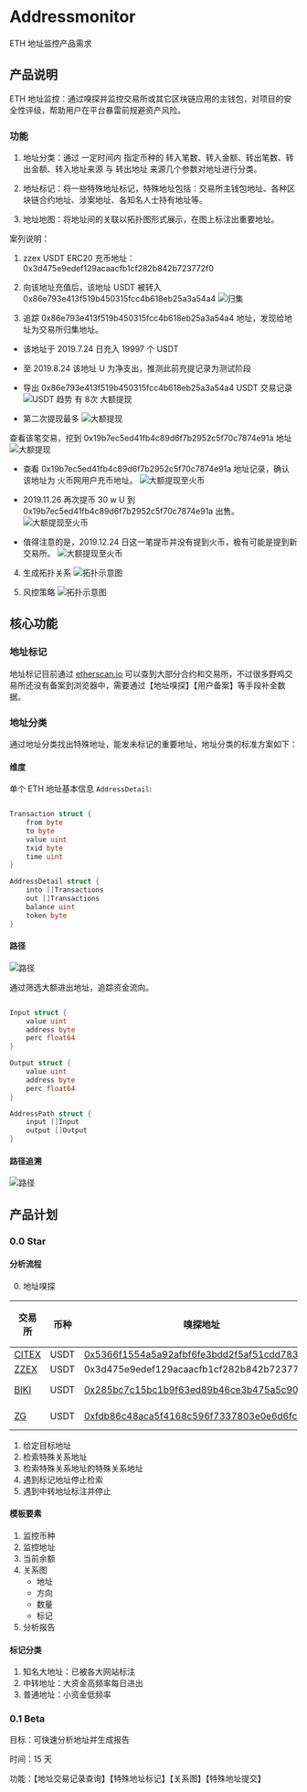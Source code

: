 # Addressmonitor
ETH 地址监控产品需求

## 产品说明

ETH 地址监控：通过嗅探并监控交易所或其它区块链应用的主钱包，对项目的安全性评级，帮助用户在平台暴雷前规避资产风险。

### 功能

1. 地址分类：通过 一定时间内 指定币种的 转入笔数、转入金额、转出笔数、转出金额、转入地址来源 与 转出地址 来源几个参数对地址进行分类。

2. 地址标记：将一些特殊地址标记，特殊地址包括：交易所主钱包地址、各种区块链合约地址、涉案地址、各知名人士持有地址等。

3. 地址地图：将地址间的关联以拓扑图形式展示，在图上标注出重要地址。

案列说明：

1. zzex USDT ERC20 充币地址：0x3d475e9edef129acaacfb1cf282b842b723772f0

2. 向该地址充值后，该地址 USDT 被转入 0x86e793e413f519b450315fcc4b618eb25a3a54a4
![归集](./img/charg.png)

3. 追踪 0x86e793e413f519b450315fcc4b618eb25a3a54a4 地址，发现给地址为交易所归集地址。
- 该地址于 2019.7.24 日充入 19997 个 USDT
- 至 2019.8.24 该地址 U 为净支出，推测此前充提记录为测试阶段
- 导出  0x86e793e413f519b450315fcc4b618eb25a3a54a4 USDT 交易记录
![USDT 趋势](./img/zzex_usdt.png)
有 8次 大额提现

- 第二次提现最多
![大额提现](./img/zzex_usdt_1008.png)

查看该笔交易，挖到 0x19b7ec5ed41fb4c89d6f7b2952c5f70c7874e91a 地址
![大额提现](./img/zzex_usdt_1008.1.png)

- 查看 0x19b7ec5ed41fb4c89d6f7b2952c5f70c7874e91a 地址记录，确认该地址为 火币网用户充币地址。
![大额提现至火币](./img/zzex_usdt_1008.2.png)

- 2019.11.26 再次提币 30 w U 到 0x19b7ec5ed41fb4c89d6f7b2952c5f70c7874e91a 出售。
![大额提现至火币](./img/zzex_usdt_1008.3.png)

- 值得注意的是，2019.12.24 日这一笔提币并没有提到火币，极有可能是提到新交易所。
![大额提现至火币](./img/zzex_usdt_1008.4.png)

4. 生成拓扑关系
![拓扑示意图](./img/zzex_usdt_1008.5.png)

5. 风控策略
![拓扑示意图](./img/zzex_usdt_1008.6.png)


## 核心功能

### 地址标记

地址标记目前通过 [etherscan.io](https://etherscan.io/) 可以查到大部分合约和交易所，不过很多野鸡交易所还没有备案到浏览器中，需要通过【地址嗅探】【用户备案】等手段补全数据。

### 地址分类

通过地址分类找出特殊地址，能发未标记的重要地址，地址分类的标准方案如下：

#### 维度

单个 ETH 地址基本信息 `AddressDetail`:

```go

Transaction struct {
    from byte
    to byte
    value uint
    txid byte
    time uint  
}

AddressDetail struct {
	into []Transactions
	out []Transactions
	balance uint
	token byte
}

```

#### 路径

![路径](./img/zzex_usdt_1008.7.png)

通过筛选大额进出地址，追踪资金流向。

```go

Input struct {
    value uint
    address byte
    perc float64
}

Output struct {
    value uint
    address byte
    perc float64
}

AddressPath struct {
    input []Input
    output []Output
}

```

#### 路径追溯

![路径](./img/zzex_usdt_1008.8.png)

## 产品计划

### 0.0 Star

#### 分析流程

0. 地址嗅探

|交易所|币种|嗅探地址|提币费|提币限制|嗅探提币hash
|--|--|--|--|--|--|
|[CITEX](https://www.citex.co.kr/)|USDT|[0x5366f1554a5a92afbf6fe3bdd2f5af51cdd783a2](https://etherscan.io/token/0xdac17f958d2ee523a2206206994597c13d831ec7?a=0x5366f1554a5a92afbf6fe3bdd2f5af51cdd783a2)|2|(50, --)|[TX](https://etherscan.io/tx/0x7cf2b8568e6806c588e033239ddaf33ff1f864b386e06f6dd282c081bc07d465)
|[ZZEX](https://www.zzexvip.com/)|USDT|0x3d475e9edef129acaacfb1cf282b842b723772f0|2|(--, --)|
|[BIKI](https://www.biki.com/)|USDT|[0x285bc7c15bc1b9f63ed89b46ce3b475a5c9075fb](https://etherscan.io/token/0xdac17f958d2ee523a2206206994597c13d831ec7?a=0x285bc7c15bc1b9f63ed89b46ce3b475a5c9075fb)|3|(--, 1500)|[TX](https://etherscan.io/tx/0xd9954123d38d9a00a31d4db13db1d5257030c650d7c1220ddcc4f21e1e39f5e8)
|[ZG](https://zg.com/)|USDT|[0xfdb86c48aca5f4168c596f7337803e0e6d6fcaf6](https://etherscan.io/token/0xdac17f958d2ee523a2206206994597c13d831ec7?a=0xfdb86c48aca5f4168c596f7337803e0e6d6fcaf6)|2|(7, 150002)|[TX](https://etherscan.io/tx/0xfb4a2f813b135ec42df09a27f499da3b609ff1b1054d4837dcd57a6a28fff1ed)

1. 给定目标地址
2. 检索特殊关系地址
3. 检索特殊关系地址的特殊关系地址
4. 遇到标记地址停止检索
5. 遇到中转地址标注并停止

#### 模板要素

1. 监控币种
2. 监控地址
3. 当前余额
4. 关系图
    * 地址
    * 方向
    * 数量
    * 标记
5. 分析报告

#### 标记分类

1. 知名大地址：已被各大网站标注
2. 中转地址：大资金高频率每日进出
3. 普通地址：小资金低频率

### 0.1 Beta

目标：可快速分析地址并生成报告

时间：15 天

功能：【地址交易记录查询】【特殊地址标记】【关系图】【特殊地址提交】



